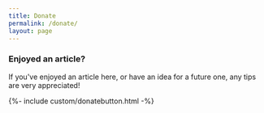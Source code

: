 ```yaml
---
title: Donate
permalink: /donate/
layout: page
---
```


### Enjoyed an article?

If you've enjoyed an article here, or have an idea for a future one, any tips are very appreciated!

{%- include custom/donatebutton.html -%}